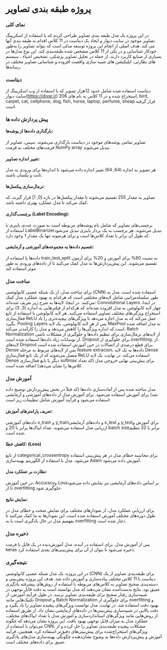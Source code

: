 # پروژه طبقه بندی تصاویر

### نمای کلی
در این پروژه یک مدل طبقه بندی تصاویر طراحی کردم که با استفاده از اسکرپینگ تصاویر موجود در سایت دیوار و ایجاد یک دیتاست در 11 کلاس اقدام به طبقه بندی آنها می کند.
هدف اصلی از انجام این پروژه توسعه مدلی است که بتواند تصاویر را به‌طور خودکار شناسایی و در یکی از 11 کلاس مشخص شده طبقه‌بندی کند. این نوع مدل‌ها در بسیاری از صنایع کاربرد دارند، از جمله در تحلیل تصاویر پزشکی، تشخیص اشیاء ، سیستم های نظارتی، اپلیکیشن های شبیه سازی واقعیت افزوده و شناسایی تصاویر مختلف در رسانه‌ها.


### دیتاست
دیتاست استفاده شده شامل حدود 12هزار تصویر که با استفاده از وب اسکرپینگ از سایت دیوار(https://divar.ir) استخراج شده و در 11 کلاس به نام های  206, bird, carpet, cat, cellphone, dog, fish, horse, laptop, perfume, sheap قرار گرفته است.
### پیش پردازش داده ها
#### بارگذاری داده‌ها از پوشه‌ها:
تصاویر تمامی پوشه‌های موجود در دیتاست بارگذاری می‌شوند.
سپس، تصاویر از فرمت‌های مختلف به فرمت NumPy array تبدیل می‌شوند.
#### تغییر اندازه تصاویر:
هر تصویر به اندازه (64, 64) تغییر اندازه داده می‌شود تا اندازه‌ها برای ورودی به مدل ثابت و یکسان باشند.
#### نرمال‌سازی پیکسل‌ها:
تصاویر به مقدار 255 تقسیم می‌شوند تا مقدار پیکسل‌ها در بازه [0, 1] قرار گیرند، که کمک می‌کند تا مدل عملکرد بهتری داشته باشد.
#### برچسب‌گذاری (Label Encoding):
برچسب‌های تصاویر که شامل نام پوشه‌های مربوطه است به صورت عددی باینری با استفاده از    LabelBinarizerتبدیل می‌شوند.
هر برچسب به یک بردار باینری تبدیل می‌شود که طول آن برابر با تعداد کلاس‌ها است و برای هرنمونه تنها یک مقدار 1 وجود دارد.
#### تقسیم داده‌ها به مجموعه‌های آموزشی و آزمایشی:
داده‌ها با استفاده از train_test_split به نسبت 80% برای آموزش و 20% برای آزمون تقسیم می‌شوند.
این پیش‌پردازش‌ها به مدل کمک می‌کنند تا از داده‌های ورودی به طور موثر استفاده کند


### ساخت مدل 
برای ساخت مدل، از یک شبکه عصبی کانولوشنی (CNN) استفاده شده است. مدل به طور سلسله‌مراتبی شامل لایه‌های مختلفی است که هرکدام به بهبود عملکرد مدل کمک می‌کنند. در اینجا، لایه‌ها به شرح زیر تعریف شده‌اند:
Convolutional Layers
در ابتدا، چهار لایه کانولوشن به مدل افزوده شده‌اند که هرکدام از فیلترهایی به اندازه (3, 3) برای استخراج ویژگی‌های مختلف تصاویر استفاده می‌کنند.
هر لایه کانولوشن با استفاده از تابع فعال‌سازی ReLU عمل می‌کند که به مدل اجازه می‌دهد تا ویژگی‌های پیچیده‌تری را یاد بگیرد.
Pooling Layers
پس از هر لایه کانولوشن، یک لایه  MaxPool به مدل اضافه شده است که اندازه ویژگی‌ها را کاهش می‌دهد و مدل را کارآمدتر می‌کند.
 Batch Normalization
از لایه‌های نرمال‌سازی برای تنظیم داده‌ها و جلوگیری از مشکلات ناشی از نوسانات زیاد داده‌ها استفاده شده است.
Dropout
برای جلوگیری از overfitting، از لایه‌های Dropout برای قطع درصدی از اتصالات در حین آموزش استفاده شده است.
Dense
پس از لایه‌های مربوط به مرحله feature extracion، داده‌ها به یک لایه Dense متصل می‌شوند که از یک تابع فعال‌سازی ReLU استفاده می‌کند.
در نهایت، یک لایه Dense دیگر با تابع فعال‌سازی softmax برای پیش‌بینی نهایی خروجی مدل (که تعداد کلاس‌ها را نشان می‌دهد) اضافه شده است.


### آموزش مدل
مدل ساخته شده پس از آماده‌سازی داده‌ها (که قبلاً در بخش پیش‌پردازش توضیح داده شد) برای آموزش استفاده می‌شود. برای آموزش مدل از داده‌های آموزشی و آزمایشی استفاده می‌شود و فرآیند آموزش شامل تنظیمات زیر است:
#### تعریف پارامترهای آموزش:
داده‌های آموزشی x_train و y_trainو داده‌های آزمایشی x_test و  y_testبرای آموزش و ارزیابی مدل استفاده می‌شوند.
تعداد ایپاک‌ها برابر با 20 و  batch sizeبرابر با 32 تنظیم شده است.
#### کاهش خطا: (Loss) 
از تابع categorical_crossentropy  برای محاسبه خطای مدل در هر پیش‌بینی استفاده می‌شود.
مدل با استفاده از الگوریتم بهینه‌سازی Adam  آموزش داده می‌شود.
#### نظارت بر عملکرد مدل:
در حین آموزش، Accuracyو   Lossبر اساس داده‌های آزمایشی نیز نمایش داده می‌شود تا از overfitting جلوگیری شود.
#### نمایش نتایج:
برای ارزیابی عملکرد مدل، از نمودارهای مختلف برای نمایش صحت و خطای مدل در طول دوره‌های مختلف آموزش استفاده شده است. این نمودارها به ما کمک می‌کنند تا بفهمیم مدل در حال یادگیری است یا به overfitting دچار شده است.


### ذخیره مدل
پس از آموزش مدل، برای استفاده در آینده، مدل آموزش‌دیده در یک فایل با فرمت keras ذخیره می‌شود تا بتوان از آن برای پیش‌بینی‌های بعدی استفاده کرد.


### نتیجه‌گیری
در این پروژه، یک مدل شبکه عصبی کانولوشنی (CNN) برای طبقه‌بندی تصاویر از یک دیتاست با 11 کلاس مختلف پیاده‌سازی و آموزش داده شد. هدف این پروژه پیش‌بینی و دسته‌بندی صحیح تصاویر به کلاس‌های مربوطه با استفاده از روش‌های پیشرفته یادگیری عمیق بود.
نتایج بدست‌آمده نشان می‌دهند که مدل توانسته است به دقت قابل توجهی در شبیه‌سازی رفتار صحیح برای طبقه‌بندی تصاویر برسد. در طول فرآیند آموزش، از تکنیک‌هایی مانند Dropout و Batch Normalization برای جلوگیری از overfitting و بهبود دقت استفاده شد.
در نهایت، مدل توانست ویژگی‌های پیچیده تصاویر را یاد بگیرد و دقت بالایی در شبیه‌سازی پیش‌بینی‌ها در داده‌های آزمایشی نشان داد. از طریق استفاده از روش‌هایی مانند ویژگی‌های استانداردسازی و آموزش مدل با تعداد ایپاک‌های مختلف، عملکرد مدل به میزان قابل توجهی بهبود یافت.
این پروژه نشان می‌دهد که چگونه می‌توان با استفاده از CNN، مشکلات پیچیده طبقه‌بندی تصاویر را حل کرده و از ویژگی‌های استخراج‌شده برای پیش‌بینی‌های دقیق‌تر استفاده کرد. همچنین، فرآیند آموزش و پیش‌پردازش داده‌ها به وضوح نشان‌دهنده چگونگی بهینه‌سازی مدل‌های یادگیری عمیق برای داده‌های مختلف است.

